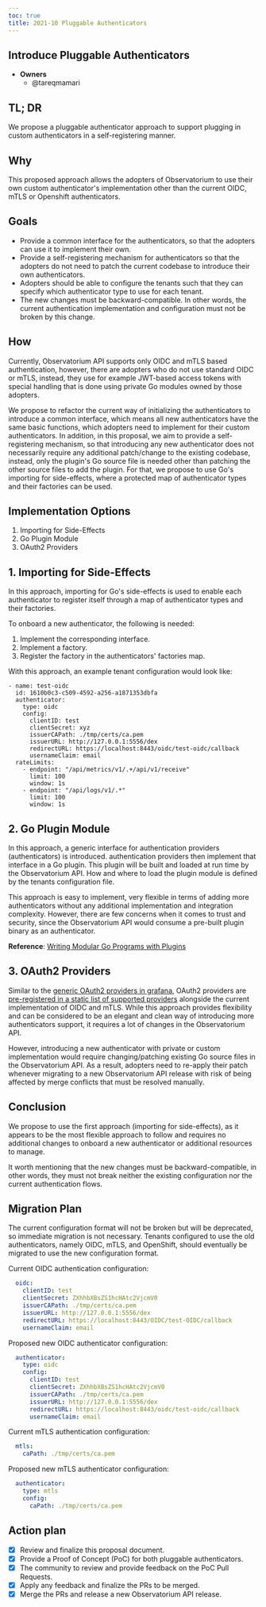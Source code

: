 ```yaml
---
toc: true
title: 2021-10 Pluggable Authenticators
---
```


## Introduce Pluggable Authenticators

* **Owners**
  * @tareqmamari

## TL; DR

We propose a pluggable authenticator approach to support plugging in custom authenticators in a self-registering manner.

## Why

This proposed approach allows the adopters of Observatorium to use their own custom authenticator's implementation other than the current OIDC, mTLS or Openshift authenticators.

## Goals

- Provide a common interface for the authenticators, so that the adopters can use it to implement their own.
- Provide a self-registering mechanism for authenticators so that the adopters do not need to patch the current codebase to introduce their own authenticators.
- Adopters should be able to configure the tenants such that they can specify which authenticator type to use for each tenant.
- The new changes must be backward-compatible. In other words, the current authentication implementation and configuration must not be broken by this change.

## How

Currently, Observatorium API supports only OIDC and mTLS based authentication, however, there are adopters who do not use standard OIDC or mTLS, instead, they use for example JWT-based access tokens with special handling that is done using private Go modules owned by those adopters.

We propose to refactor the current way of initializing the authenticators to introduce a common interface, which means all new authenticators have the same basic functions, which adopters need to implement for their custom authenticators. In addition, in this proposal, we aim to provide a self-registering mechanism, so that introducing any new authenticator does not necessarily require any additional patch/change to the existing codebase, instead, only the plugin's Go source file is needed other than patching the other source files to add the plugin. For that, we propose to use Go's importing for side-effects, where a protected map of authenticator types and their factories can be used.

## Implementation Options

1. Importing for Side-Effects
2. Go Plugin Module
3. OAuth2 Providers

## 1. Importing for Side-Effects

In this approach, importing for Go's side-effects is used to enable each authenticator to register itself through a map of authenticator types and their factories.

To onboard a new authenticator, the following is needed:

1. Implement the corresponding interface.
2. Implement a factory.
3. Register the factory in the authenticators' factories map.

With this approach, an example tenant configuration would look like:

```
- name: test-oidc
  id: 1610b0c3-c509-4592-a256-a1871353dbfa
  authenticator:
    type: oidc
    config:
      clientID: test
      clientSecret: xyz
      issuerCAPath: ./tmp/certs/ca.pem
      issuerURL: http://127.0.0.1:5556/dex
      redirectURL: https://localhost:8443/oidc/test-oidc/callback
      usernameClaim: email
  rateLimits:
    - endpoint: "/api/metrics/v1/.+/api/v1/receive"
      limit: 100
      window: 1s
    - endpoint: "/api/logs/v1/.*"
      limit: 100
      window: 1s
```

## 2. Go Plugin Module

In this approach, a generic interface for authentication providers (authenticators) is introduced. authentication providers then implement that interface in a Go plugin. This plugin will be built and loaded at run time by the Observatorium API. How and where to load the plugin module is defined by the tenants configuration file.

This approach is easy to implement, very flexible in terms of adding more authenticators without any additional implementation and integration complexity. However, there are few concerns when it comes to trust and security, since the Observatorium API would consume a pre-built plugin binary as an authenticator.

**Reference**: [Writing Modular Go Programs with Plugins](https://medium.com/learning-the-go-programming-language/writing-modular-go-programs-with-plugins-ec46381ee1a9)

## 3. OAuth2 Providers

Similar to the [generic OAuth2 providers in grafana](https://github.com/grafana/grafana/blob/main/pkg/login/social/social.go), OAuth2 providers are [pre-registered in a static list of supported providers](https://github.com/grafana/grafana/blob/e73cd2fdeb3a08db32139f5ce4da4accf162737e/pkg/login/social/social.go#L254) alongside the current implementation of OIDC and mTLS. While this approach provides flexibility and can be considered to be an elegant and clean way of introducing more authenticators support, it requires a lot of changes in the Observatorium API.

However, introducing a new authenticator with private or custom implementation would require changing/patching existing Go source files in the Observatorium API. As a result, adopters need to re-apply their patch whenever migrating to a new Observatorium API release with risk of being affected by merge conflicts that must be resolved manually.

## Conclusion

We propose to use the first approach (importing for side-effects), as it appears to be the most flexible approach to follow and requires no additional changes to onboard a new authenticator or additional resources to manage.

It worth mentioning that the new changes must be backward-compatible, in other words, they must not break neither the existing configuration nor the current authentication flows.

## Migration Plan

The current configuration format will not be broken but will be deprecated, so immediate migration is not necessary. Tenants configured to use the old authenticators, namely OIDC, mTLS, and OpenShift, should eventually be migrated to use the new configuration format.

Current OIDC authentication configuration:

```yaml
  oidc:
    clientID: test
    clientSecret: ZXhhbXBsZS1hcHAtc2VjcmV0
    issuerCAPath: ./tmp/certs/ca.pem
    issuerURL: http://127.0.0.1:5556/dex
    redirectURL: https://localhost:8443/OIDC/test-OIDC/callback
    usernameClaim: email
```

Proposed new OIDC authenticator configuration:

```yaml
  authenticator:
    type: oidc
    config:
      clientID: test
      clientSecret: ZXhhbXBsZS1hcHAtc2VjcmV0
      issuerCAPath: ./tmp/certs/ca.pem
      issuerURL: http://127.0.0.1:5556/dex
      redirectURL: https://localhost:8443/oidc/test-oidc/callback
      usernameClaim: email
```

Current mTLS authentication configuration:

```yaml
  mtls:
    caPath: ./tmp/certs/ca.pem
```

Proposed new mTLS authenticator configuration:

```yaml
  authenticator:
    type: mtls
    config:
      caPath: ./tmp/certs/ca.pem
```

## Action plan
- [X] Review and finalize this proposal document.
- [X] Provide a Proof of Concept (PoC) for both pluggable authenticators.
- [X] The community to review and provide feedback on the PoC Pull Requests.
- [X] Apply any feedback and finalize the PRs to be merged.
- [X] Merge the PRs and release a new Observatorium API release.
